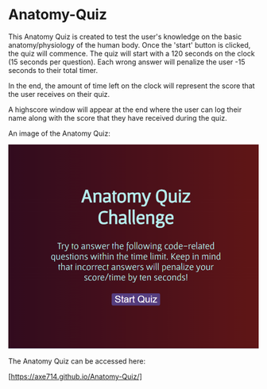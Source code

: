 # Anatomy-Quiz

This Anatomy Quiz is created to test the user's knowledge on the basic anatomy/physiology of the human body. Once the 'start' button is clicked, the quiz will commence. The quiz will start with a 120 seconds on the clock (15 seconds per question). Each wrong answer will penalize the user -15 seconds to their total timer. 

In the end, the amount of time left on the clock will represent the score that the user receives on their quiz. 

A highscore window will appear at the end where the user can log their name along with the score that they have received during the quiz.

An image of the Anatomy Quiz:

![Anatomy Quiz](./assets/images/anatomyquiz.png)

The Anatomy Quiz can be accessed here:

[https://axe714.github.io/Anatomy-Quiz/]
